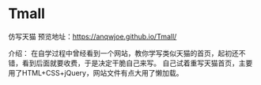 # Tmall
仿写天猫
预览地址：https://anqwjoe.github.io/Tmall/

介绍：
在自学过程中曾经看到一个网站，教你学写类似天猫的首页，起初还不错，看到后面就要收费，于是决定干脆自己来写。
自己试着重写天猫首页，主要用了HTML+CSS+jQuery，网站文件有点大用了懒加载。
